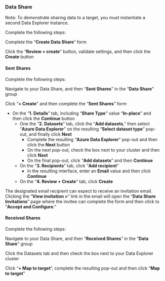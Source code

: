 ### Data Share

Note: To demonstrate sharing data to a target, you must instantiate a second Data Explorer instance.

Complete the following steps:

Complete the “**Create Data Share**” form

Click the “**Review + create**” button, validate settings, and then click the **Create** button

#### Sent Shares

Complete the following steps:

Navigate to your Data Share, and then “**Sent Shares**” in the “**Data Share**” group

Click “**+ Create**” and then complete the “**Sent Shares**” form

-   On the “**1. Details**” tab, including “**Share Type**” value “**In-place**” and then click the **Continue** button
    -   One the “**2. Datasets**” tab, click the “**Add datasets**,” then select “**Azure Data Explorer**” on the resulting “**Select dataset type**” pop-out, and finally click **Next**
        -   Complete the resulting “**Azure Data Explorer**” pop-out and then click the **Next** button
        -   On the next pop-out, check the box next to your cluster and then click **Next**
        -   On the final pop-out, click “**Add datasets**” and then **Continue**
    -   On the “**3. Recipients**” tab, click “**Add recipient**”
        -   In the resulting interface, enter an **Email** value and then click **Continue**
    -   On the “**4. Review + Create**” tab, click **Create**

The designated email recipient can expect to receive an invitation email. Clicking the “**View invitation \>**” link in the email will open the “**Data Share Invitations**” page where the invitee can complete the form and then click to “**Accept and Configure**.”

#### Received Shares

Complete the following steps:

Navigate to your Data Share, and then “**Received Shares**” in the “**Data Share**” group

Click the Datasets tab and then check the box next to your Data Explorer cluster

Click “**+ Map to target**”, complete the resulting pop-out and then click “**Map to target**”
